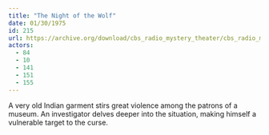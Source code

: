 ```yaml
---
title: "The Night of the Wolf"
date: 01/30/1975
id: 215
url: https://archive.org/download/cbs_radio_mystery_theater/cbs_radio_mystery_theater-0201-0250.zip/cbs_radio_mystery_theater-0201-0250%2Fcbsrmt_0215_the_night_of_the_wolf.mp3
actors:
  - 84
  - 10
  - 141
  - 151
  - 155
---
```

A very old Indian garment stirs great violence among the patrons of a museum. An investigator delves deeper into the situation, making himself a vulnerable target to the curse.
